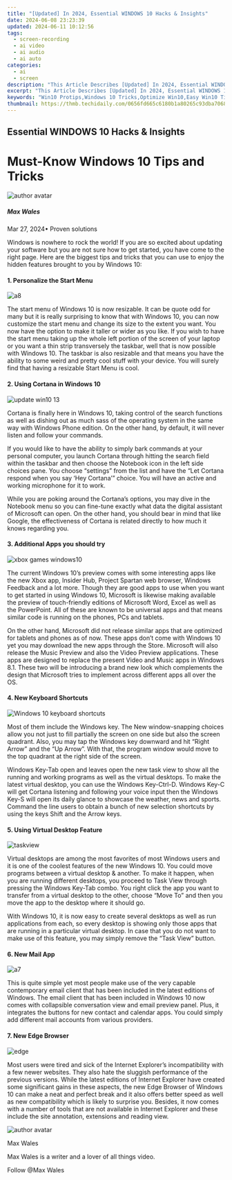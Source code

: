 ```yaml
---
title: "[Updated] In 2024, Essential WINDOWS 10 Hacks & Insights"
date: 2024-06-08 23:23:39
updated: 2024-06-11 10:12:56
tags: 
  - screen-recording
  - ai video
  - ai audio
  - ai auto
categories: 
  - ai
  - screen
description: "This Article Describes [Updated] In 2024, Essential WINDOWS 10 Hacks & Insights"
excerpt: "This Article Describes [Updated] In 2024, Essential WINDOWS 10 Hacks & Insights"
keywords: "Win10 Protips,Windows 10 Tricks,Optimize Win10,Easy Win10 Tips,Secure Win10,Speedup Win10,Win10 Enhancements"
thumbnail: https://thmb.techidaily.com/0656fd665c6180b1a80265c93dba7068c3a0cbd851c23bc5b8909b9f9daa190b.jpg
---
```


## Essential WINDOWS 10 Hacks & Insights

# Must-Know Windows 10 Tips and Tricks

![author avatar](https://images.wondershare.com/filmora/article-images/max-wales-author.jpg)

##### Max Wales

 Mar 27, 2024• Proven solutions

Windows is nowhere to rock the world! If you are so excited about updating your software but you are not sure how to get started, you have come to the right page. Here are the biggest tips and tricks that you can use to enjoy the hidden features brought to you by Windows 10:

#### 1. Personalize the Start Menu

![a8](https://images.wondershare.com/windows10/a8.png)

The start menu of Windows 10 is now resizable. It can be quote odd for many but it is really surprising to know that with Windows 10, you can now customize the start menu and change its size to the extent you want. You now have the option to make it taller or wider as you like. If you wish to have the start menu taking up the whole left portion of the screen of your laptop or you want a thin strip transversely the taskbar, well that is now possible with Windows 10\. The taskbar is also resizable and that means you have the ability to some weird and pretty cool stuff with your device. You will surely find that having a resizable Start Menu is cool.

#### 2. Using Cortana in Windows 10

![update win10 13](https://images.wondershare.com/windows10/update-win10-13.png)

Cortana is finally here in Windows 10, taking control of the search functions as well as dishing out as much sass of the operating system in the same way with Windows Phone edition. On the other hand, by default, it will never listen and follow your commands.

If you would like to have the ability to simply bark commands at your personal computer, you launch Cortana through hitting the search field within the taskbar and then choose the Notebook icon in the left side choices pane. You choose “settings” from the list and have the “Let Cortana respond when you say ‘Hey Cortana’” choice. You will have an active and working microphone for it to work.

While you are poking around the Cortana’s options, you may dive in the Notebook menu so you can fine-tune exactly what data the digital assistant of Microsoft can open. On the other hand, you should bear in mind that like Google, the effectiveness of Cortana is related directly to how much it knows regarding you.

#### 3. Additional Apps you should try

![xbox games windows10](https://images.wondershare.com/windows10/xboy-games-windows10-1.png)

The current Windows 10’s preview comes with some interesting apps like the new Xbox app, Insider Hub, Project Spartan web browser, Windows Feedback and a lot more. Though they are good apps to use when you want to get started in using Windows 10, Microsoft is likewise making available the preview of touch-friendly editions of Microsoft Word, Excel as well as the PowerPoint. All of these are known to be universal apps and that means similar code is running on the phones, PCs and tablets.

On the other hand, Microsoft did not release similar apps that are optimized for tablets and phones as of now. These apps don’t come with Windows 10 yet you may download the new apps through the Store. Microsoft will also release the Music Preview and also the Video Preview applications. These apps are designed to replace the present Video and Music apps in Windows 8.1\. These two will be introducing a brand new look which complements the design that Microsoft tries to implement across different apps all over the OS.

#### 4. New Keyboard Shortcuts

![Windows 10 keyboard shortcuts](https://images.wondershare.com/filmora/article-images/Windows-10-keyboard-shortcuts.png)

Most of them include the Windows key. The New window-snapping choices allow you not just to fill partially the screen on one side but also the screen quadrant. Also, you may tap the Windows key downward and hit “Right Arrow” and the “Up Arrow”. With that, the program window would move to the top quadrant at the right side of the screen.

Windows Key-Tab open and leaves open the new task view to show all the running and working programs as well as the virtual desktops. To make the latest virtual desktop, you can use the Windows Key-Ctrl-D. Windows Key-C will get Cortana listening and following your voice input then the Windows Key-S will open its daily glance to showcase the weather, news and sports. Command the line users to obtain a bunch of new selection shortcuts by using the keys Shift and the Arrow keys.

#### 5. Using Virtual Desktop Feature

![taskview](https://images.wondershare.com/filmora/article-images/taskview.jpg)

Virtual desktops are among the most favorites of most Windows users and it is one of the coolest features of the new Windows 10\. You could move programs between a virtual desktop & another. To make it happen, when you are running different desktops, you proceed to Task View through pressing the Windows Key-Tab combo. You right click the app you want to transfer from a virtual desktop to the other, choose “Move To” and then you move the app to the desktop where it should go.

With Windows 10, it is now easy to create several desktops as well as run applications from each, so every desktop is showing only those apps that are running in a particular virtual desktop. In case that you do not want to make use of this feature, you may simply remove the “Task View” button.

#### 6. New Mail App

![a7](https://images.wondershare.com/windows10/a7.png)

This is quite simple yet most people make use of the very capable contemporary email client that has been included in the latest editions of Windows. The email client that has been included in Windows 10 now comes with collapsible conversation view and email preview panel. Plus, it integrates the buttons for new contact and calendar apps. You could simply add different mail accounts from various providers.

#### 7. New Edge Browser

![edge](https://images.wondershare.com/filmora/article-images/edge.jpg)

Most users were tired and sick of the Internet Explorer’s incompatibility with a few newer websites. They also hate the sluggish performance of the previous versions. While the latest editions of Internet Explorer have created some significant gains in these aspects, the new Edge Browser of Windows 10 can make a neat and perfect break and it also offers better speed as well as new compatibility which is likely to surprise you. Besides, it now comes with a number of tools that are not available in Internet Explorer and these include the site annotation, extensions and reading view.

![author avatar](https://images.wondershare.com/filmora/article-images/max-wales-author.jpg)

Max Wales

Max Wales is a writer and a lover of all things video.

Follow @Max Wales


<ins class="adsbygoogle"
     style="display:block"
     data-ad-format="autorelaxed"
     data-ad-client="ca-pub-7571918770474297"
     data-ad-slot="1223367746"></ins>



<ins class="adsbygoogle"
     style="display:block"
     data-ad-client="ca-pub-7571918770474297"
     data-ad-slot="8358498916"
     data-ad-format="auto"
     data-full-width-responsive="true"></ins>


